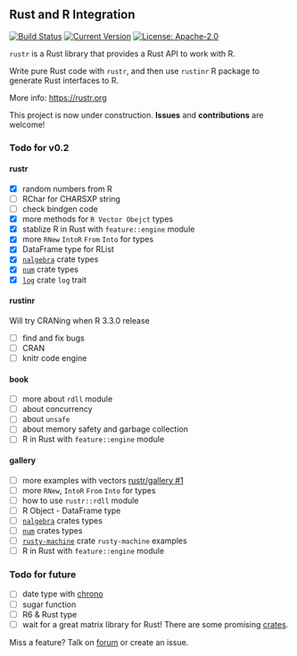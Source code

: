 ## Rust and R Integration

[![Build Status](https://travis-ci.org/rustr/rustr.svg?branch=master)](https://travis-ci.org/rustr/rustr)
[![Current Version](http://meritbadge.herokuapp.com/rustr)](https://crates.io/crates/rustr)
[![License: Apache-2.0](https://img.shields.io/crates/l/rustr.svg)](#License)

`rustr` is a Rust library that provides a Rust API to work with R.

Write pure Rust code with `rustr`, and then use `rustinr` R package to generate Rust interfaces to R.

More info: https://rustr.org

This project is now under construction. **Issues** and **contributions** are welcome!

### Todo for v0.2

#### rustr

- [x] random numbers from R
- [ ] RChar for CHARSXP string
- [ ] check bindgen code
- [x] more methods for `R Vector Obejct` types
- [x] stablize R in Rust with `feature::engine` module
- [x] more `RNew` `IntoR` `From` `Into` for types
- [x] DataFrame type for RList
- [x] [`nalgebra`][1] crate types
- [x] [`num`][2] crate types
- [x] [`log`][3] crate `log` trait

#### rustinr

Will try CRANing when R 3.3.0 release

- [ ] find and fix bugs
- [ ] CRAN
- [ ] knitr code engine

#### book

- [ ] more about `rdll` module
- [ ] about concurrency
- [ ] about `unsafe`
- [ ] about memory safety and garbage collection
- [ ] R in Rust with `feature::engine` module

#### gallery

- [ ] more examples with vectors [rustr/gallery #1](https://github.com/rustr/gallery/issues/1)
- [ ] more `RNew`, `IntoR` `From` `Into` for types
- [ ] how to use `rustr::rdll` module
- [ ] R Object - DataFrame type
- [ ] [`nalgebra`][1] crates types
- [ ] [`num`][2] crates types
- [ ] [`rusty-machine`][rm] crate `rusty-machine` examples
- [ ] R in Rust with `feature::engine` module

### Todo for future

- [ ] date type with [chrono][4]
- [ ] sugar function
- [ ] R6 & Rust type
- [ ] wait for a great matrix library for Rust! There are some promising [crates](https://crates.io/search?q=matrix).

Miss a feature? Talk on [forum](https://groups.google.com/forum/#!forum/rustr) or create an issue. 


[1]: https://github.com/sebcrozet/nalgebra
[2]: https://github.com/rust-num/num
[3]: https://github.com/rust-lang-nursery/log
[4]: https://github.com/lifthrasiir/rust-chrono
[rm]: https://github.com/AtheMathmo/rusty-machine
[nd]: https://github.com/bluss/rust-ndarray